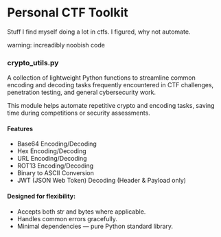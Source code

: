 # Personal CTF Toolkit
Stuff I find myself doing a lot in ctfs. I figured, why not automate.

warning: increadibly noobish code

### crypto_utils.py

A collection of lightweight Python functions to streamline common encoding and
decoding tasks frequently encountered in CTF challenges, penetration testing,
and general cybersecurity work.

This module helps automate repetitive crypto and encoding tasks, saving time
during competitions or security assessments.


#### Features
- Base64 Encoding/Decoding
- Hex Encoding/Decoding
- URL Encoding/Decoding
- ROT13 Encoding/Decoding
- Binary to ASCII Conversion
- JWT (JSON Web Token) Decoding (Header & Payload only)

#### Designed for flexibility:
- Accepts both str and bytes where applicable.
- Handles common errors gracefully.
- Minimal dependencies — pure Python standard library.
